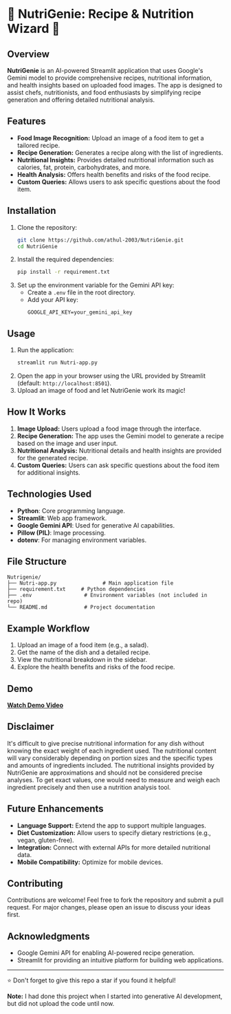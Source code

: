 # 🥗 NutriGenie: Recipe & Nutrition Wizard 🍲

## Overview
**NutriGenie** is an AI-powered Streamlit application that uses Google's Gemini model to provide comprehensive recipes, nutritional information, and health insights based on uploaded food images. The app is designed to assist chefs, nutritionists, and food enthusiasts by simplifying recipe generation and offering detailed nutritional analysis.

## Features
- **Food Image Recognition:** Upload an image of a food item to get a tailored recipe.
- **Recipe Generation:** Generates a recipe along with the list of ingredients.
- **Nutritional Insights:** Provides detailed nutritional information such as calories, fat, protein, carbohydrates, and more.
- **Health Analysis:** Offers health benefits and risks of the food recipe.
- **Custom Queries:** Allows users to ask specific questions about the food item.

## Installation
1. Clone the repository:
   ```bash
   git clone https://github.com/athul-2003/NutriGenie.git
   cd NutriGenie
   ```
2. Install the required dependencies:
   ```bash
   pip install -r requirement.txt
   ```
3. Set up the environment variable for the Gemini API key:
   - Create a `.env` file in the root directory.
   - Add your API key:
     ```
     GOOGLE_API_KEY=your_gemini_api_key
     ```

## Usage
1. Run the application:
   ```bash
   streamlit run Nutri-app.py
   ```
2. Open the app in your browser using the URL provided by Streamlit (default: `http://localhost:8501`).
3. Upload an image of food and let NutriGenie work its magic!

## How It Works
1. **Image Upload:** Users upload a food image through the interface.
2. **Recipe Generation:** The app uses the Gemini model to generate a recipe based on the image and user input.
3. **Nutritional Analysis:** Nutritional details and health insights are provided for the generated recipe.
4. **Custom Queries:** Users can ask specific questions about the food item for additional insights.

## Technologies Used
- **Python**: Core programming language.
- **Streamlit**: Web app framework.
- **Google Gemini API**: Used for generative AI capabilities.
- **Pillow (PIL)**: Image processing.
- **dotenv**: For managing environment variables.

## File Structure
```
Nutrigenie/
├── Nutri-app.py               # Main application file
├── requirement.txt     # Python dependencies
├── .env                 # Environment variables (not included in repo)
└── README.md            # Project documentation
```

## Example Workflow
1. Upload an image of a food item (e.g., a salad).
2. Get the name of the dish and a detailed recipe.
3. View the nutritional breakdown in the sidebar.
4. Explore the health benefits and risks of the food recipe.

## Demo
[**Watch Demo Video**](https://github.com/user-attachments/assets/26be7f84-f750-478a-92f1-5ca7bd51136d)  

## Disclaimer
It's difficult to give precise nutritional information for any dish without knowing the exact weight of each ingredient used. The nutritional content will vary considerably depending on portion sizes and the specific types and amounts of ingredients included. The nutritional insights provided by NutriGenie are approximations and should not be considered precise analyses. To get exact values, one would need to measure and weigh each ingredient precisely and then use a nutrition analysis tool.

## Future Enhancements
- **Language Support:** Extend the app to support multiple languages.
- **Diet Customization:** Allow users to specify dietary restrictions (e.g., vegan, gluten-free).
- **Integration:** Connect with external APIs for more detailed nutritional data.
- **Mobile Compatibility:** Optimize for mobile devices.

## Contributing
Contributions are welcome! Feel free to fork the repository and submit a pull request. For major changes, please open an issue to discuss your ideas first.

## Acknowledgments
- Google Gemini API for enabling AI-powered recipe generation.
- Streamlit for providing an intuitive platform for building web applications.

---

⭐️ Don't forget to give this repo a star if you found it helpful!




**Note:** I had done this project when I started into generative AI development, but did not upload the code until now.

